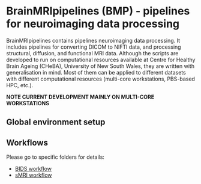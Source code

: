 # BrainMRIpipelines (BMP) - pipelines for neuroimaging data processing

BrainMRIpipelines contains pipelines neuroimaging data processing. It includes pipelines for converting DICOM to NIFTI data, and processing structural, diffusion, and functional MRI data. Although the scripts are developed to run on computational resources available at Centre for Healthy Brain Ageing (CHeBA), University of New South Wales, they are written with generalisation in mind. Most of them can be applied to different datasets with different computational resources (multi-core workstations, PBS-based HPC, etc.).

**NOTE CURRENT DEVELOPMENT MAINLY ON MULTI-CORE WORKSTATIONS**

## Global environment setup


## Workflows

Please go to specific folders for details:

- [BIDS workflow](https://github.com/JiyangJiang/BrainMRIpipelines/tree/master/BIDS)
- [sMRI workflow](https://github.com/JiyangJiang/BrainMRIpipelines/tree/master/sMRI)
